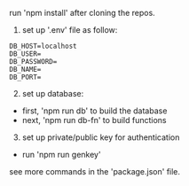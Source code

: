run 'npm install' after cloning the repos.

1. set up '.env' file as follow:
```env
DB_HOST=localhost
DB_USER=
DB_PASSWORD=
DB_NAME=
DB_PORT=
```

2. set up database:
  - first, 'npm run db' to build the database
  - next, 'npm run db-fn' to build functions

3. set up private/public key for authentication
  - run 'npm run genkey'

see more commands in the 'package.json' file.